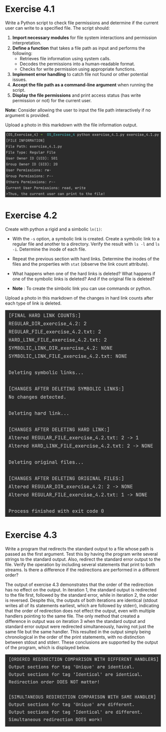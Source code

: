 
# Exercise 4.1

Write a Python script to check file permissions and determine if the current user can write to a specified file. The script should:

1. **Import necessary modules** for file system interactions and permission interpretation.
2. **Define a function** that takes a file path as input and performs the following:
    - Retrieves file information using system calls.
    - Decodes the permissions into a human-readable format.
    - Checks for write permission using appropriate functions.
3. **Implement error handling** to catch file not found or other potential issues.
4. **Accept the file path as a command-line argument** when running the script.
5. **Display the file permissions** and print access status (has write permission or not) for the current user.

**Note:** Consider allowing the user to input the file path interactively if no argument is provided.

Upload a photo in this markdown with the file information output.

![EXERCISE 4.1 OUPUT](OUTPUT_exercise_4.1.png)

# Exercise 4.2 

Create with python a rigid and a simbolic `ln(1)`:
- With the `-s` option, a symbolic link is created. Create a symbolic link to a regular file and another to a directory. Verify the result with `ls -l` and `ls -i`. Determine the inode of each file.
- Repeat the previous section with hard links. Determine the inodes of the files and the properties with `stat` (observe the link count attribute).
- What happens when one of the hard links is deleted? What happens if one of the symbolic links is deleted? And if the original file is deleted?

- **Note** : To create the simbolic link you can use commands or python.

Upload a photo in this markdown of the changes in hard link counts after each type of link is deleted.

![EXERCISE 4.2 OUPUT](OUTPUT_exercise_4.2.png)

# Exercise 4.3

 Write a program that redirects the standard output to a file whose path is passed as the first argument. Test this by having the program write several strings to the standard output. Also, redirect the standard error output to the file. Verify the operation by including several statements that print to both streams. Is there a difference if the redirections are performed in a different order? 

The output of exercise 4.3 demonstrates that the order of the redirection has no effect on the output. In iteration 1, the standard output is redirected to the file first, followed by the standard error, while in iteration 2, the order is reversed. Despite this, the outputs of both iterations are identical (stdout writes all of its statements earliest, which are followed by stderr), indicating that the order of redirection does not effect the output, even with multiple handlers pointing to the same file. The only method that created a difference in output was on iteration 3 when the standard output and standard error output were redirected simultaneously, having not just the same file but the same handler. This resulted in the output simply being chronological in the order of the print statements, with no distinction between stdout and stderr. These conclusions are supported by the output of the program, which is displayed below.

![EXERCISE 4.3 OUPUT](OUTPUT_exercise_4.3.png)
